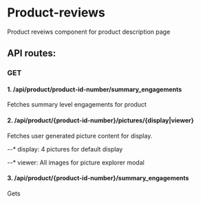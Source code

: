 
# Product-reviews

Product reveiws component for product description page

## API routes:

### GET
#### 1. /api/product/product-id-number/summary_engagements

Fetches summary level engagements for product
   
#### 2. /api/product/{product-id-number}/pictures/{display|viewer}
  
Fetches user generated picture content for display. 

--* display: 4 pictures for default display
   
--* viewer: All images for picture explorer modal

#### 3. /api/product/{product-id-number}/summary_engagements
  
Gets 

